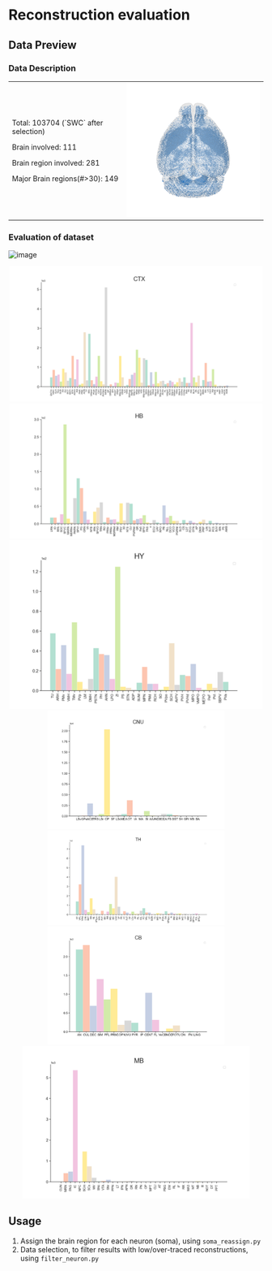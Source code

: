 # Reconstruction evaluation
## Data Preview
### Data Description
<div align="center">
   <table frame=void border=0 cellspacing=1>
      <tr>
         <td>
            <p>Total: 103704 (`SWC` after selection)</p>
            <p>Brain involved: 111</p>
            <p>Brain region involved: 281</p>
            <p>Major Brain regions(#>30): 149</p>
         </td>
         <td>
            <img src="https://github.com/SEU-ALLEN-codebase/BrainParcellation/blob/main/evaluation/figs/soma.png" width=350>
         </td>
      </tr>
   </table>
</div>


### Evaluation of dataset
![image](https://github.com/SEU-ALLEN-codebase/BrainParcellation/blob/main/data/evaluation/figs/distribution_rough_brains.png)
<div class="1" align='center'>
   <img src="https://github.com/SEU-ALLEN-codebase/BrainParcellation/blob/main/evaluation/figs/CTX_count.png" width=500> <b>   </b>
   <img src="https://github.com/SEU-ALLEN-codebase/BrainParcellation/blob/main/evaluation/figs/HB_count.png" width=500> <b>   </b>
   <img src="https://github.com/SEU-ALLEN-codebase/BrainParcellation/blob/main/evaluation/figs/HY_count.png" width=500> <b>   </b>
</div>
<div clss="2" align='center'>
   <img src="https://github.com/SEU-ALLEN-codebase/BrainParcellation/blob/main/evaluation/figs/CNU_count.png" width=350> <b>   </b>
   <img src="https://github.com/SEU-ALLEN-codebase/BrainParcellation/blob/main/evaluation/figs/TH_count.png" width=350> <b>   </b>
   <img src="https://github.com/SEU-ALLEN-codebase/BrainParcellation/blob/main/evaluation/figs/CB_count.png" width=350> <b>   </b>
   <img src="https://github.com/SEU-ALLEN-codebase/BrainParcellation/blob/main/evaluation/figs/MB_count.png" width=450> <b>   </b>
</div>


## Usage
1. Assign the brain region for each neuron (soma), using `soma_reassign.py`
2. Data selection, to filter results with low/over-traced reconstructions, using `filter_neuron.py`
   
